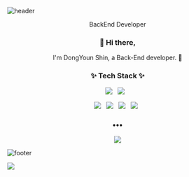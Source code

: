 ![header](https://capsule-render.vercel.app/api?type=wave&color=auto&height=300&section=header&text=Dongky%20Home&fontSize=90&animation=fadeIn&fontAlignY=38)
<p align='center'> BackEnd Developer </p>

<h3 align="center"> 👋 Hi there,</h3>
<p align="center">
I'm DongYoun Shin, a Back-End developer. 🌱 <br>
</p>

<h3 align="center">✨ Tech Stack ✨ </h3>

<p align="center">
  <img src="https://img.shields.io/badge/Kotlin%20-%2320232a.svg?&style=flat-square&logo=Kotlin&logoColor=%2361DAFB"/>&nbsp;&nbsp;
  <img src="https://img.shields.io/badge/Java%20-%2343853D.svg?&style=for-the-badge&logo=Java&logoColor=white"/>&nbsp;&nbsp;&nbsp;
</p>
<p align="center">
  <img src="https://img.shields.io/badge/jenkins%20-%232C5263.svg?&style=flat-square&logo=jenkins&logoColor=white"/>&nbsp;&nbsp;
  <img src ="https://img.shields.io/badge/Oracle-%23316192.svg?&style=flat-square&logo=oracle&logoColor=white"/>&nbsp;&nbsp;
  <img src ="https://img.shields.io/badge/RabbitMQ-%234ea94b.svg?&style=flat-square&logo=RabbitMQ&logoColor=white"/>&nbsp;&nbsp;
  <img src="https://img.shields.io/badge/docker%20-%230db7ed.svg?&style=flat-square&logo=docker&logoColor=white"/>&nbsp;&nbsp;
</p>

<h3 align="center">•••</h3>

<p align="center">
  <a target="_blank" href="https://hits.seeyoufarm.com"><img src="https://hits.seeyoufarm.com/api/count/incr/badge.svg?url=https%3A%2F%2Fgithub.com%2Fshindongyoun%2Fhit-counter&count_bg=%2379C83D&title_bg=%23555555&icon=&icon_color=%23E7E7E7&title=hits&edge_flat=fals"/></a>
</p>

![footer](https://capsule-render.vercel.app/api?type=wave&color=auto&height=200&section=footer&text=%20&fontSize=90)


[![](https://raw.githubusercontent.com/shindongyoun/shindongyoun/main/profile-summary-card-output/solarized/1-repos-per-language.svg)](https://github.com/vn7n24fzkq/github-profile-summary-cards)
